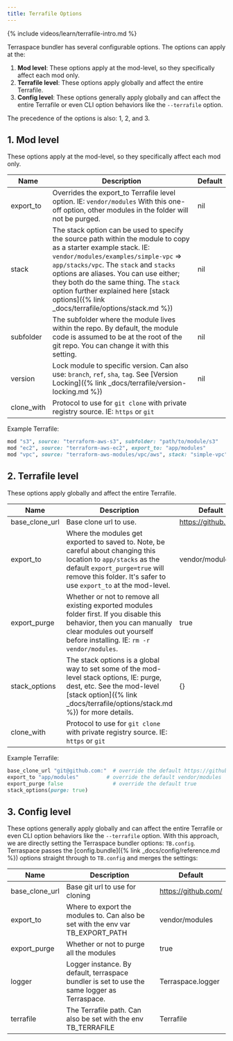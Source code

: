 ```yaml
---
title: Terrafile Options
---
```


{% include videos/learn/terrafile-intro.md %}

Terraspace bundler has several configurable options. The options can apply at the:

1. **Mod level**: These options apply at the mod-level, so they specifically affect each mod only.
2. **Terrafile level**: These options apply globally and affect the entire Terrafile.
3. **Config level**: These options generally apply globally and can affect the entire Terrafile or even CLI option behaviors like the `--terrafile` option.

The precedence of the options is also: 1, 2, and 3.

## 1. Mod level

These options apply at the mod-level, so they specifically affect each mod only.

Name | Description | Default
--- |  --- | ---
export_to | Overrides the export_to Terrafile level option. IE: `vendor/modules` With this one-off option, other modules in the folder will not be purged. | nil
stack | The stack option can be used to specify the source path within the module to copy as a starter example stack. IE: `vendor/modules/examples/simple-vpc` => `app/stacks/vpc`. The `stack` and `stacks` options are aliases. You can use either; they both do the same thing. The `stack` option further explained here [stack options]({% link _docs/terrafile/options/stack.md %}) | nil
subfolder | The subfolder where the module lives within the repo. By default, the module code is assumed to be at the root of the git repo. You can change it with this setting. | nil
version | Lock module to specific version. Can also use: `branch`, `ref`, `sha`, `tag`. See [Version Locking]({% link _docs/terrafile/version-locking.md %}) | nil
clone_with | Protocol to use for `git clone` with private registry source. IE: `https` or `git`

Example Terrafile:

```ruby
mod "s3", source: "terraform-aws-s3", subfolder: "path/to/module/s3"
mod "ec2", source: "terraform-aws-ec2", export_to: "app/modules"
mod "vpc", source: "terraform-aws-modules/vpc/aws", stack: "simple-vpc" # notice examples/ prefix is optional
```

## 2. Terrafile level

These options apply globally and affect the entire Terrafile.

Name | Description | Default
--- |  --- | ---
base_clone_url | Base clone url to use. | https://github.com/
export_to |  Where the modules get exported to saved to. Note, be careful about changing this location to `app/stacks` as the default `export_purge=true` will remove this folder. It's safer to use `export_to` at the mod-level.  | vendor/modules
export_purge | Whether or not to remove all existing exported modules folder first. If you disable this behavior, then you can manually clear modules out yourself before installing. IE: `rm -r vendor/modules`. | true
stack_options | The stack options is a global way to set some of the mod-level stack options, IE: purge, dest, etc. See the mod-level [stack option]({% link _docs/terrafile/options/stack.md %}) for more details. | {}
clone_with | Protocol to use for `git clone` with private registry source. IE: `https` or `git`

Example Terrafile:

```ruby
base_clone_url "git@github.com:"  # override the default https://github.com/
export_to "app/modules"         # override the default vendor/modules
export_purge false                # override the default true
stack_options(purge: true)
```

## 3. Config level

These options generally apply globally and can affect the entire Terrafile or even CLI option behaviors like the `--terrafile` option. With this approach, we are directly setting the Terraspace bundler options: `TB.config`. Terraspace passes the [config.bundle]({% link _docs/config/reference.md %}) options straight through to `TB.config` and merges the settings:

Name | Description | Default
--- | --- | ---
base_clone_url | Base git url to use for cloning | https://github.com/
export_to | Where to export the modules to. Can also be set with the env var TB_EXPORT_PATH | vendor/modules
export_purge | Whether or not to purge all the modules | true
logger | Logger instance. By default, terraspace bundler is set to use the same logger as Terraspace. | Terraspace.logger
terrafile | The Terrafile path. Can also be set with the env TB_TERRAFILE | Terrafile
